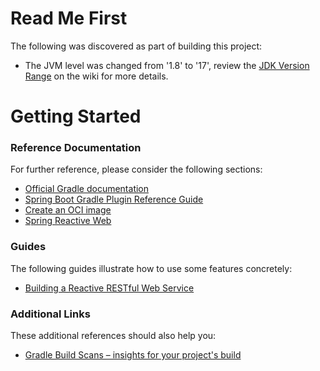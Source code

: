 # Read Me First

The following was discovered as part of building this project:

* The JVM level was changed from '1.8' to '17', review
  the [JDK Version Range](https://github.com/spring-projects/spring-framework/wiki/Spring-Framework-Versions#jdk-version-range)
  on the wiki for more details.

# Getting Started

### Reference Documentation

For further reference, please consider the following sections:

* [Official Gradle documentation](https://docs.gradle.org)
* [Spring Boot Gradle Plugin Reference Guide](https://docs.spring.io/spring-boot/docs/3.0.0-SNAPSHOT/gradle-plugin/reference/html/)
* [Create an OCI image](https://docs.spring.io/spring-boot/docs/3.0.0-SNAPSHOT/gradle-plugin/reference/html/#build-image)
* [Spring Reactive Web](https://docs.spring.io/spring-boot/docs/3.0.0-SNAPSHOT/reference/htmlsingle/#web.reactive)

### Guides

The following guides illustrate how to use some features concretely:

* [Building a Reactive RESTful Web Service](https://spring.io/guides/gs/reactive-rest-service/)

### Additional Links

These additional references should also help you:

* [Gradle Build Scans – insights for your project's build](https://scans.gradle.com#gradle)

